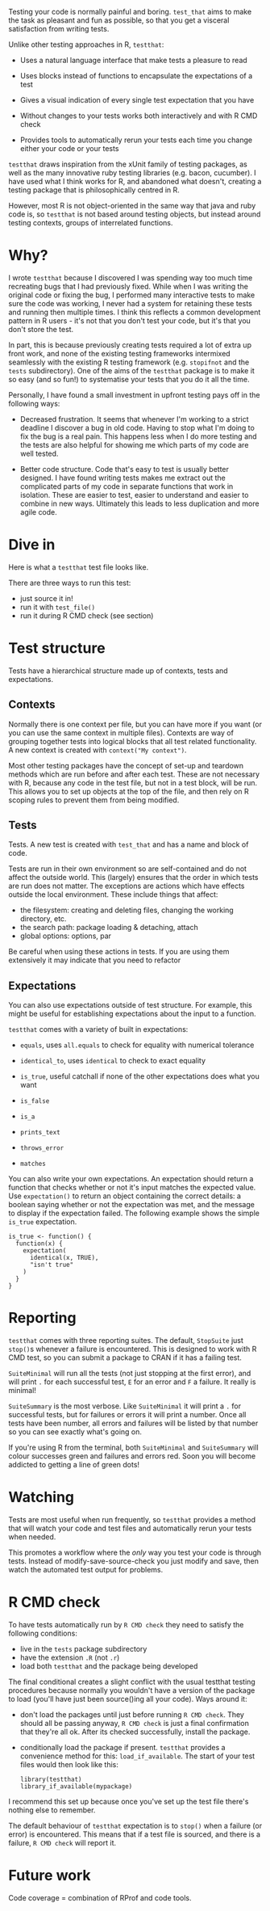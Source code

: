 Testing your code is normally painful and boring.  `test_that` aims to make the task as pleasant and fun as possible, so that you get a visceral satisfaction from writing tests.

Unlike other testing approaches in R, `testthat`:

 * Uses a natural language interface that make tests a pleasure to read
 
 * Uses blocks instead of functions to encapsulate the expectations of a test
 
 * Gives a visual indication of every single test expectation that you have
 
 * Without changes to your tests works both interactively and with R CMD check
 
 * Provides tools to automatically rerun your tests each time you change
   either your code or your tests


`testthat` draws inspiration from the xUnit family of testing packages, as well as the many innovative ruby testing libraries (e.g. bacon, cucumber).  I have used what I think works for R, and abandoned what doesn't, creating a testing package that is philosophically centred in R.

However, most R is not object-oriented in the same way that java and ruby code is, so `testthat` is not based around testing objects, but instead around testing contexts, groups of interrelated functions.

Why?
====

I wrote `testthat` because I discovered I was spending way too much time recreating bugs that I had previously fixed.  While when I was writing the original code or fixing the bug, I performed many interactive tests to make sure the code was working, I never had a system for retaining these tests and running then multiple times.  I think this reflects a common development pattern in R users - it's not that you don't test your code, but it's that you don't store the test.

In part, this is because previously creating tests required a lot of extra up front work, and none of the existing testing frameworks intermixed seamlessly with the existing R testing framework (e.g. `stopifnot` and the `tests` subdirectory).  One of the aims of the `testthat` package is to make it so easy (and so fun!) to systematise your tests that you do it all the time.

Personally, I have found a small investment in upfront testing pays off in the following ways:

 * Decreased frustration.  It seems that whenever I'm working to a strict
   deadline I discover a bug in old code.  Having to stop what I'm doing
   to fix the bug is a real pain.  This happens less when I do more testing
   and the tests are also helpful for showing me which parts of my code are
   well tested.
   
 * Better code structure. Code that's easy to test is usually better designed.
   I have found writing tests makes me extract out the complicated parts of 
   my code in separate functions that work in isolation.  These are easier to
   test, easier to understand and easier to combine in new ways. Ultimately
   this leads to less duplication and more agile code.

Dive in
========

Here is what a `testthat` test file looks like.


There are three ways to run this test:

 * just source it in!
 * run it with `test_file()` 
 * run it during R CMD check (see section)


Test structure
==============

Tests have a hierarchical structure made up of contexts, tests and expectations.  

Contexts
--------

Normally there is one context per file, but you can have more if you want (or you can use the same context in multiple files).  Contexts are way of grouping together tests into logical blocks that all test related functionality.  A new context is created with `context("My context")`.

Most other testing packages have the concept of set-up and teardown methods which are run before and after each test.  These are not necessary with R, because any code in the test file, but not in a test block, will be run.  This allows you to set up objects at the top of the file, and then rely on R scoping rules to prevent them from being modified.

Tests
-----

Tests. A new test is created with `test_that` and has a name and block of code.

Tests are run in their own environment so are self-contained and do not affect the outside world. This (largely) ensures that the order in which tests are run does not matter. The exceptions are actions which have effects outside the local environment. These include things that affect:

  * the filesystem: creating and deleting files, changing
    the working directory, etc.
  * the search path: package loading & detaching, attach
  * global options: options, par

Be careful when using these actions in tests.  If you are using them extensively it may indicate that you need to refactor

Expectations
------------

You can also use expectations outside of test structure.  For example, this might be useful for establishing expectations about the input to a function.

`testthat` comes with a variety of built in expectations:

  * `equals`, uses `all.equals` to check for equality with numerical tolerance

  * `identical_to`, uses `identical` to check to exact equality

  * `is_true`, useful catchall if none of the other expectations does what you
     want

  * `is_false`

  * `is_a`

  * `prints_text`

  * `throws_error`

  * `matches`

You can also write your own expectations.  An expectation should return a function that checks whether or not it's input matches the expected value.  Use `expectation()` to return an object containing the correct details: a boolean saying whether or not the expectation was met, and the message to display if the expectation failed.  The following example shows the simple `is_true` expectation.

    is_true <- function() {
      function(x) {
        expectation(
          identical(x, TRUE),
          "isn't true"
        )
      }
    }


Reporting
==========

`testthat` comes with three reporting suites.  The default, `StopSuite` just `stop()`s whenever a failure is encountered.  This is designed to work with R CMD test, so you can submit a package to CRAN if it has a failing test.

`SuiteMinimal` will run all the tests (not just stopping at the first error), and will print `.` for each successful test, `E` for an error and `F` a failure.  It really is minimal!

`SuiteSummary` is the most verbose.  Like `SuiteMinimal` it will print a `.` for successful tests, but for failures or errors it will print a number.  Once all tests have been number, all errors and failures will be listed by that number so you can see exactly what's going on.  

If you're using R from the terminal, both `SuiteMinimal` and `SuiteSummary` will colour successes green and failures and errors red.  Soon you will become addicted to getting a line of green dots!

Watching
========

Tests are most useful when run frequently, so `testthat` provides a method that will watch your code and test files and automatically rerun your tests when needed.  

This promotes a workflow where the _only_ way you test your code is through tests. Instead of modify-save-source-check you just modify and save, then watch the automated test output for problems.

R CMD check
============

To have tests automatically run by `R CMD check` they need to satisfy the following conditions:

  * live in the `tests` package subdirectory
  * have the extension `.R` (not `.r`)
  * load both `testthat` and the package being developed

The final conditional creates a slight conflict with the usual testthat testing procedures because normally you wouldn't have a version of the package to load (you'll have just been source()ing all your code).  Ways around it:

  * don't load the packages until just before running `R CMD check`.  They should all be passing anyway, `R CMD check` is just a final confirmation that they're all ok.  After its checked successfully, install the package.
  
  * conditionally load the package if present.  `testthat` provides a convenience method for this: `load_if_available`.  The start of your test files would then look like this:

        library(testthat)
        library_if_available(mypackage)

  I recommend this set up because once you've set up the test file there's nothing else to remember.
  
The default behaviour of `testthat` expectation is to `stop()` when a failure (or error) is encountered.  This means that if a test file is sourced, and there is a failure, `R CMD check` will report it.

Future work
============

Code coverage = combination of RProf and code tools.